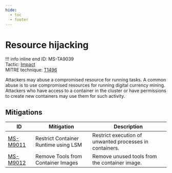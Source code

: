 ```yaml
---
hide:
  - toc
  - footer
---
```


# Resource hijacking

!!! info inline end
    ID: MS-TA9039<br>
    Tactic: [Impact](../tactics/Impact/index.md) <br>
    MITRE technique: [T1496](https://attack.mitre.org/techniques/T1496/)

Attackers may abuse a compromised resource for running tasks. A common abuse is to use compromised resources for running digital currency mining. Attackers who have access to a container in the cluster or have permissions to create new containers may use them for such activity.

## Mitigations

|ID|Mitigation|Description|
|--|----------|-----------|
|[MS-M9011](../mitigations/MS-M9011%20Restrict%20Container%20Runtime%20using%20LSM.md)|Restrict Container Runtime using LSM|Restrict execution of unwanted processes in containers.|
|[MS-M9012](../mitigations/MS-M9012%20Remove%20Tools%20from%20Container%20Images.md)|Remove Tools from Container Images|Remove unused tools from the container image.|